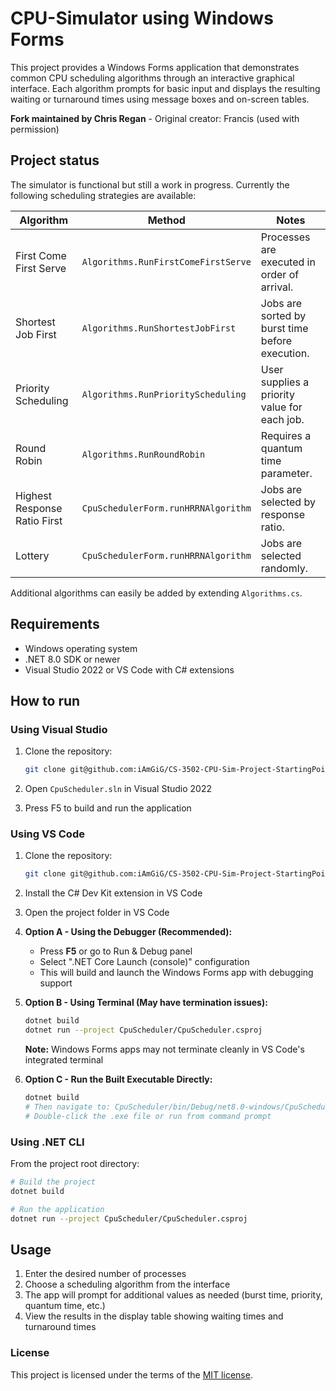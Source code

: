 # CPU-Simulator using Windows Forms

This project provides a Windows Forms application that demonstrates common CPU scheduling algorithms through an interactive graphical interface. Each algorithm prompts for basic input and displays the resulting waiting or turnaround times using message boxes and on-screen tables.

**Fork maintained by Chris Regan** - Original creator: Francis (used with permission)

## Project status

The simulator is functional but still a work in progress. Currently the following scheduling strategies are available:

| Algorithm | Method | Notes |
|-----------|--------|-------|
| First Come First Serve | `Algorithms.RunFirstComeFirstServe` | Processes are executed in order of arrival. |
| Shortest Job First | `Algorithms.RunShortestJobFirst` | Jobs are sorted by burst time before execution. |
| Priority Scheduling | `Algorithms.RunPriorityScheduling` | User supplies a priority value for each job. |
| Round Robin | `Algorithms.RunRoundRobin` | Requires a quantum time parameter. |
| Highest Response Ratio First | `CpuSchedulerForm.runHRRNAlgorithm` | Jobs are selected by response ratio. |
| Lottery | `CpuSchedulerForm.runHRRNAlgorithm` | Jobs are selected randomly. |

Additional algorithms can easily be added by extending `Algorithms.cs`.

## Requirements

- Windows operating system
- .NET 8.0 SDK or newer
- Visual Studio 2022 or VS Code with C# extensions

## How to run

### Using Visual Studio

1. Clone the repository:

   ```bash
   git clone git@github.com:iAmGiG/CS-3502-CPU-Sim-Project-StartingPoint.git
   ```

2. Open `CpuScheduler.sln` in Visual Studio 2022
3. Press F5 to build and run the application

### Using VS Code

1. Clone the repository:

   ```bash
   git clone git@github.com:iAmGiG/CS-3502-CPU-Sim-Project-StartingPoint.git
   ```

2. Install the C# Dev Kit extension in VS Code

3. Open the project folder in VS Code

4. **Option A - Using the Debugger (Recommended):**
   - Press **F5** or go to Run & Debug panel
   - Select ".NET Core Launch (console)" configuration
   - This will build and launch the Windows Forms app with debugging support

5. **Option B - Using Terminal (May have termination issues):**

   ```bash
   dotnet build
   dotnet run --project CpuScheduler/CpuScheduler.csproj
   ```

   **Note:** Windows Forms apps may not terminate cleanly in VS Code's integrated terminal

6. **Option C - Run the Built Executable Directly:**

   ```bash
   dotnet build
   # Then navigate to: CpuScheduler/bin/Debug/net8.0-windows/CpuScheduler.exe
   # Double-click the .exe file or run from command prompt
   ```

### Using .NET CLI

From the project root directory:

```bash
# Build the project
dotnet build

# Run the application
dotnet run --project CpuScheduler/CpuScheduler.csproj
```

## Usage

1. Enter the desired number of processes
2. Choose a scheduling algorithm from the interface
3. The app will prompt for additional values as needed (burst time, priority, quantum time, etc.)
4. View the results in the display table showing waiting times and turnaround times

### License

This project is licensed under the terms of the [MIT license](LICENSE.txt).
